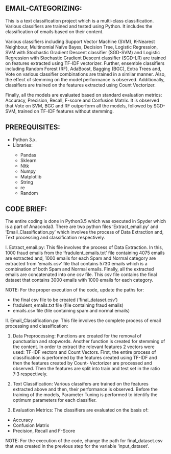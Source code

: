 EMAIL-CATEGORIZING:
--------------------
This is a text classification project which is a multi-class classification. Various classifiers are trained and tested using Python. It includes the classification of emails based on their content.

Various classifiers including Support Vector Machine (SVM), K-Nearest Neighbour, Multinomial Naïve Bayes, Decision Tree, Logistic Regression, SVM with Stochastic Gradient Descent classifier (SGD-SVM) and Logistic Regression with Stochastic Gradient Descent classifier (SGD-LR) are trained on features extracted using TF-IDF vectorizer.
Further, ensemble classifiers including Random Forest (RF), AdaBoost, Bagging (BGC), Extra Trees and, Vote on various classifier combinations are trained in a similar manner.
Also, the effect of stemming on the model performance is observed. Additionally, classifiers are trained on the features extracted using Count Vectorizer. 

Finally, all the models are evaluated based on standard evaluation metrics: Accuracy, Precision, Recall, F-score and Confusion Matrix. It is observed that Vote on SVM, BGC and RF outperform all the models, followed by SGD-SVM, trained on TF-IDF features without stemming.

PREREQUISITES:
--------------
<ul>
   <Li> Python 3.x. </li>
  <Li> Libraries: </li>
  <ul>
    <Li> Pandas </li>
    <Li> Sklearn </li>
    <Li> Nltk </li>
    <Li> Numpy </li>
    <Li> Matplotlib </li>
    <Li> String </li>
    <Li> re </li>
    <Li> Random </li>
  </Ul>
</Ul>

CODE BRIEF:
----------
The entire coding is done in Python3.5 which was executed in Spyder which is a part of Anaconda3. There are two python files ‘Extract_email.py’ and ‘Email_Classification.py’ which involves the process of Data Extraction and, Text processing and classification respectively.

I. Extract_email.py:
This file involves the process of Data Extraction. In this, 1000 fraud emails from the ‘fradulent_emails.txt’ file containing 4075 emails are extracted and, 1000 emails for each Spam and Normal category are extracted from ‘emails.csv’ file that contains 5730 emails which is a combination of both Spam and Normal emails. Finally, all the extracted emails are concatenated into one csv file. This csv file contains the final dataset that contains 3000 emails with 1000 emails for each category.

NOTE: For the proper execution of the code, update the paths for:
<ul>
   <li>the final csv file to be created (‘final_dataset.csv’)</li>
   <li>fradulent_emails.txt file (file containing fraud emails)</li>
   <li>emails.csv file (file containing spam and normal emails)</li>
</ul>
II. Email_Classification.py:
This file involves the complete process of email processing and classification:

1. Data Preprocessing:
Functions are created for the removal of punctuation and stopwords. Another function is created for stemming of the content.
In order to extract the relevant features 2 vectors were used: TF-IDF vectors and Count Vectors. First, the entire process of classification is performed by the features created using TF-IDF and then the features created by Count- Vectorizer are processed and observed. Then the features are split into train and test set in the ratio 7:3 respectively.

2. Text Classification:
Various classifers are trained on the features extracted above and then, their performance is observed. Before the training of the models, Parameter Tuning is performed to identify the optimum parameters for each classifier.

3. Evaluation Metrics:
The classifiers are evaluated on the basis of:
<ul>
   <li> Accuracy</li>
   <li> Confusion Matrix</li>
   <li> Precision, Recall and F-Score</li>
</ul>

NOTE:
For the execution of the code, change the path for final_dataset.csv that was created in the previous step for the variable ‘input_dataset’.
